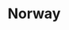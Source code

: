 ---
title:			"Norway"
post_path:	2017-10-20-norway
lon:				8.4689
lat:				60.4720
date_start:	2017_10_20
date_end:		2017_10_26
metadata:
  - airports:
      - JFK
      - OSL
  - airlines:
      - Norwegian Air
  - cities:
      - Oslo
      - Aurland
      - Bergen
  - countries:
      - Norway
  - continents:
      - Europe
photos:
  - ext:		01.jpg
    class:	vertical
---